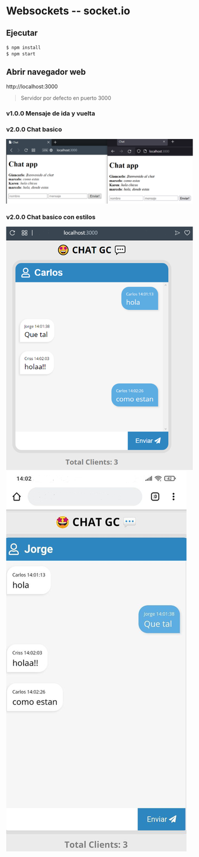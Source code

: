 # Websockets -- socket.io

## Ejecutar
`$ npm install`  
`$ npm start`

## Abrir navegador web
http://localhost:3000

> Servidor por defecto en puerto 3000
### v1.0.0 Mensaje  de ida y vuelta
### v2.0.0 Chat basico
![image](./assets/chat-app.png)
### v2.0.0 Chat basico con estilos
![image](./assets/chat1.png)
![image](./assets/chat2.png)